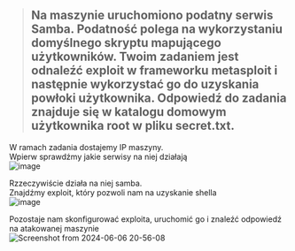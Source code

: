 > ## Na maszynie uruchomiono podatny serwis Samba. Podatność polega na wykorzystaniu domyślnego skryptu mapującego użytkowników. Twoim zadaniem jest odnaleźć exploit w frameworku metasploit i następnie wykorzystać go do uzyskania powłoki użytkownika. Odpowiedź do zadania znajduje się w katalogu domowym użytkownika root w pliku secret.txt.

W ramach zadania dostajemy IP maszyny.  
Wpierw sprawdźmy jakie serwisy na niej działają  
![image](https://github.com/s24306/Cyberskiller/assets/91730770/a6fb961a-3c88-4d5a-8486-ac6b370e21b6)  

Rzzeczywiście działa na niej samba.  
Znajdźmy exploit, który pozwoli nam na uzyskanie shella  
![image](https://github.com/s24306/Cyberskiller/assets/91730770/9ebd4c21-b53a-4b6e-96af-785c9eccb45d)

Pozostaje nam skonfigurować exploita, uruchomić go i znaleźć odpowiedź na atakowanej maszynie  
![Screenshot from 2024-06-06 20-56-08](https://github.com/s24306/Cyberskiller/assets/91730770/8548f2d9-0ad2-43b6-8d61-fb6b73c388fe)
